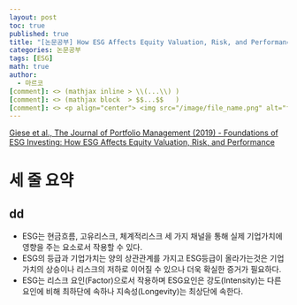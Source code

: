 ```yaml
---
layout: post
toc: true
published: true
title: "[논문공부] How ESG Affects Equity Valuation, Risk, and Performance"
categories: 논문공부
tags: [ESG]
math: true
author:
  - 마르코
[comment]: <> (mathjax inline > \\(...\\) )
[comment]: <> (mathjax block  > $$...$$   )
[comment]: <> <p align="center"> <img src="/image/file_name.png" alt="file_name" width="420" height="300"> </p>
---
```

[Giese et al., The Journal of Portfolio Management (2019) - Foundations of ESG Investing: How ESG Affects Equity Valuation, Risk, and Performance](https://jpm.pm-research.com/content/45/5/69.abstract#:~:text=This%20showed%20that%20companies'%20ESG,lower%20exposures%20to%20tail%20risk)

# 세 줄 요약

## dd

- ESG는 현금흐름, 고유리스크, 체계적리스크 세 가지 채널을 통해 실제 기업가치에 영향을 주는 요소로서 작용할 수 있다.
- ESG의 등급과 기업가치는 양의 상관관계를 가지고 ESG등급이 올라가는것은 기업가치의 상승이나 리스크의 저하로 이어질 수 있으나 더욱 확실한 증거가 필요하다.
- ESG는 리스크 요인(Factor)으로서 작용하며 ESG요인은 강도(Intensity)는 다른 요인에 비해 최하단에 속하나 지속성(Longevity)는 최상단에 속한다.
